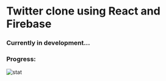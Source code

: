 # Twitter clone using React and Firebase
### Currently in development... 
### Progress:
![stat](https://github.com/OriTeicher/Squeaker/assets/101281765/9d2f8046-63ea-4ed6-ac01-e7e03c13132e)
